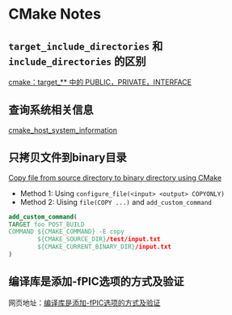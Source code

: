 # CMake Notes



## `target_include_directories` 和 `include_directories` 的区别

[cmake：target_** 中的 PUBLIC，PRIVATE，INTERFACE](https://zhuanlan.zhihu.com/p/82244559)

## 查询系统相关信息

[cmake_host_system_information](https://cmake.org/cmake/help/latest/command/cmake_host_system_information.html)




## 只拷贝文件到binary目录

[Copy file from source directory to binary directory using CMake](https://stackoverflow.com/questions/34799916/copy-file-from-source-directory-to-binary-directory-using-cmake)

- Method 1: Using `configure_file(<input> <output> COPYONLY)`
- Method 2: Uising `file(COPY ...)` and `add_custom_command`
```cmake
add_custom_command(
TARGET foo POST_BUILD
COMMAND ${CMAKE_COMMAND} -E copy
        ${CMAKE_SOURCE_DIR}/test/input.txt
        ${CMAKE_CURRENT_BINARY_DIR}/input.txt
)
```


## 编译库是添加-fPIC选项的方式及验证

网页地址：[编译库是添加-fPIC选项的方式及验证](https://blog.csdn.net/m0_37876242/article/details/121786076)


